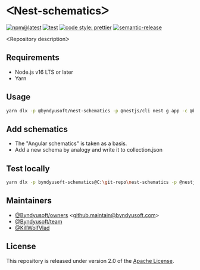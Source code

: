 # ᐸNest-schematicsᐳ

[![npm@latest](https://img.shields.io/npm/v/@byndyusoft/nest-schematics/latest.svg)](https://www.npmjs.com/package/@@byndyusoft/nest-schematics)
[![test](https://github.com/Byndyusoft/node-typescript-template/actions/workflows/test.yaml/badge.svg?branch=master)](https://github.com/Byndyusoft/node-typescript-template/actions/workflows/test.yaml)
[![code style: prettier](https://img.shields.io/badge/code_style-prettier-ff69b4.svg)](https://github.com/prettier/prettier)
[![semantic-release](https://img.shields.io/badge/%20%20%F0%9F%93%A6%F0%9F%9A%80-semantic--release-e10079.svg)](https://github.com/semantic-release/semantic-release)

ᐸRepository descriptionᐳ

## Requirements

- Node.js v16 LTS or later
- Yarn

## Usage

```bash
yarn dlx -p @byndyusoft/nest-schematics -p @nestjs/cli nest g app -c @byndyusoft/nest-schematics
```

## Add schematics

- The "Angular schematics" is taken as a basis.
- Add a new schema by analogy and write it to collection.json

## Test locally

```bash
yarn dlx -p byndyusoft-schematics@C:\git-repo\nest-schematics -p @nestjs/cli nest g app -c byndyusoft-schematics
```

## Maintainers

- [@Byndyusoft/owners](https://github.com/orgs/Byndyusoft/teams/owners) <<github.maintain@byndyusoft.com>>
- [@Byndyusoft/team](https://github.com/orgs/Byndyusoft/teams/team)
- [@KillWolfVlad](https://github.com/KillWolfVlad)

## License

This repository is released under version 2.0 of the
[Apache License](https://www.apache.org/licenses/LICENSE-2.0).
